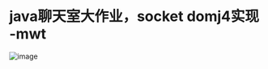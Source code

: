 # java聊天室大作业，socket domj4实现     -mwt



![image](https://github.com/poleioleiq/java-/blob/master/netChat2.png)
